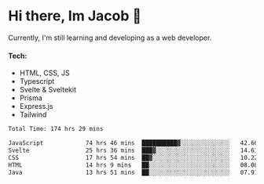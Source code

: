 # Hi there, Im Jacob 👋
Currently, I'm still learning and developing as a web developer.

#### Tech:
- HTML, CSS, JS
- Typescript
- Svelte & Sveltekit
- Prisma
- Express.js
- Tailwind

<!--START_SECTION:waka-->

```txt
Total Time: 174 hrs 29 mins

JavaScript            74 hrs 46 mins  ██████████▓░░░░░░░░░░░░░░   42.66 %
Svelte                25 hrs 36 mins  ███▓░░░░░░░░░░░░░░░░░░░░░   14.61 %
CSS                   17 hrs 54 mins  ██▓░░░░░░░░░░░░░░░░░░░░░░   10.22 %
HTML                  14 hrs 9 mins   ██░░░░░░░░░░░░░░░░░░░░░░░   08.08 %
Java                  13 hrs 51 mins  ██░░░░░░░░░░░░░░░░░░░░░░░   07.91 %
```

<!--END_SECTION:waka-->
